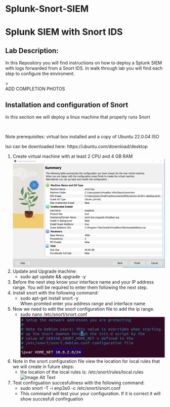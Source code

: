# Splunk-Snort-SIEM


<h1>Splunk SIEM with Snort IDS</h1>

<h2>Lab Description:</h2>
<p>In this Repository you will find instructions on how to deploy a Splunk SIEM with logs forwarded from a Snort IDS. In walk through lab you will find each step to configure the enviroment.</p>><br />
    ADD COMPLETION PHOTOS

<h2>Installation and configuration of Snort</h2>
<p>In this section we will deploy a linux machine that properly runs Snort</p><br />
<p>Note prerequisites: virtual box installed and a copy of Ubuntu 22.0.04 ISO</p>
<p>Iso can be downloaded here: https://ubuntu.com/download/desktop</p>

1. Create virtual machine with at least 2 CPU and 4 GB RAM
   ![Image Alt Text](images/2023-10-09_17-32.png)
2. Update and Upgrade machine:
   - sudo apt update && upgrade -y
3. Before the next step know your interface name and your IP address range. You will be required to enter them following the next step.
4. Install snort with the following command:
   - sudo apt-get install snort -y<br />
   When promted enter you address range and interface name
5. Now we need to edit the snort configuration file to add the ip range.
   - sudo nano /etc/snort/snort.conf<br />
    ![Image Alt Text](images/snort-conf.png)
6. Note in the snort configuration file view the location for local rules that we will create in future steps:
   - the location of the local rules is: /etc/snort/rules/local.rules
    ![Image Alt Text](images/snort-localrules.png)
8. Test confirguation succesfullness with the following command:
    - sudo snort -T -i enp3s0 -c /etc/snort/snort.conf <br />
    - This command will test your your configuration. If it is correct it will show succesfull confirguation

